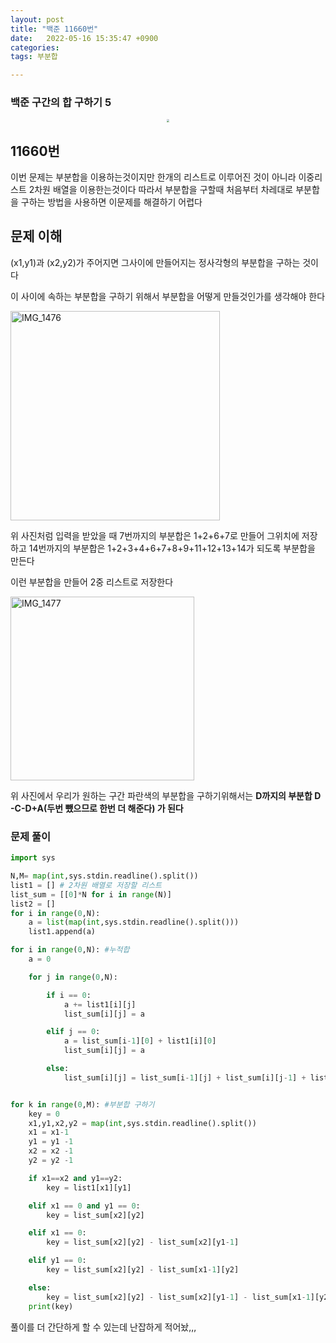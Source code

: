 ```yaml
---
layout: post
title: "백준 11660번"
date:   2022-05-16 15:35:47 +0900
categories:
tags: 부분합

---
```


### 백준 구간의 합 구하기 5

<center>
<img src="https://user-images.githubusercontent.com/80758613/170184943-ec6778a3-a0ef-409e-a7f3-547f28d034e6.png" style="zoom:30%;">
</center>

## 11660번 

이번 문제는 부분합을 이용하는것이지만 한개의 리스트로 이루어진 것이 아니라 이중리스트 2차원 배열을 이용한는것이다 따라서 부분합을 구할때 처음부터 차레대로 부분합을 구하는 방법을 사용하면 이문제를 해결하기 어렵다

## 문제 이해

(x1,y1)과 (x2,y2)가 주어지면 그사이에 만들어지는 정사각형의 부분합을 구하는 것이다

이 사이에 속하는 부분합을 구하기 위해서 부분합을 어떻게 만들것인가를 생각해야 한다

<img title="" src="https://user-images.githubusercontent.com/80758613/168542512-3fd05a29-4d73-48db-a617-f755d57fd4d5.jpg" alt="IMG_1476" data-align="center" width="335">

위 사진처럼 입력을 받았을 때 7번까지의 부분합은 1+2+6+7로 만들어 그위치에 저장하고 14번까지의 부분합은 1+2+3+4+6+7+8+9+11+12+13+14가 되도록 부분합을 만든다

이런 부분합을 만들어 2중 리스트로 저장한다

<img title="" src="https://user-images.githubusercontent.com/80758613/168543373-175f8205-5f70-4fce-9499-5fa61dcc7c83.jpg" alt="IMG_1477" data-align="center" width="294">

위 사진에서 우리가 원하는 구간 파란색의 부분합을 구하기위해서는 **D까지의 부분합 D -C-D+A(두번 뺐으므로 한번 더 해준다) 가 된다**

### 문제 풀이

```python
import sys

N,M= map(int,sys.stdin.readline().split())
list1 = [] # 2차원 배열로 저장할 리스트 
list_sum = [[0]*N for i in range(N)]
list2 = []
for i in range(0,N):
    a = list(map(int,sys.stdin.readline().split()))
    list1.append(a)

for i in range(0,N): #누적합
    a = 0

    for j in range(0,N):

        if i == 0:
            a += list1[i][j]
            list_sum[i][j] = a

        elif j == 0:
            a = list_sum[i-1][0] + list1[i][0]
            list_sum[i][j] = a

        else:
            list_sum[i][j] = list_sum[i-1][j] + list_sum[i][j-1] + list1[i][j] - list_sum[i-1][j-1]


for k in range(0,M): #부분합 구하기
    key = 0
    x1,y1,x2,y2 = map(int,sys.stdin.readline().split())
    x1 = x1-1
    y1 = y1 -1
    x2 = x2 -1
    y2 = y2 -1

    if x1==x2 and y1==y2:
        key = list1[x1][y1]

    elif x1 == 0 and y1 == 0:
        key = list_sum[x2][y2]

    elif x1 == 0:
        key = list_sum[x2][y2] - list_sum[x2][y1-1]

    elif y1 == 0:
        key = list_sum[x2][y2] - list_sum[x1-1][y2]

    else:
        key = list_sum[x2][y2] - list_sum[x2][y1-1] - list_sum[x1-1][y2] + list_sum[x1-1][y1-1]
    print(key)
```

 풀이를 더 간단하게 할 수 있는데 난잡하게 적어놨,,,
